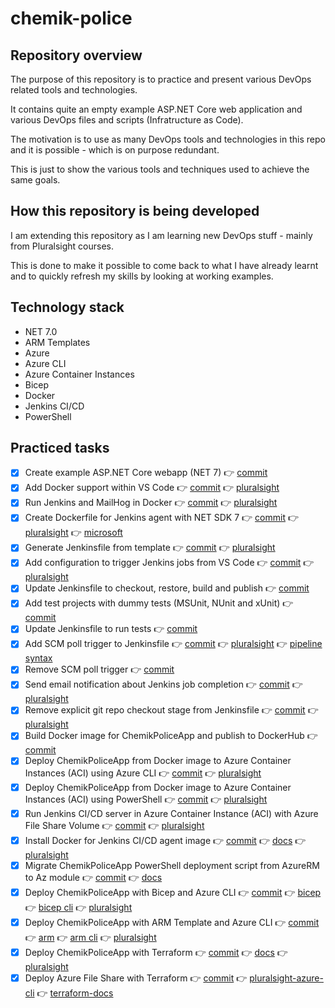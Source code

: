 # chemik-police

## Repository overview

The purpose of this repository is to practice and present various DevOps related tools and technologies.

It contains quite an empty example ASP.NET Core web application and various DevOps files and scripts (Infratructure as Code).

The motivation is to use as many DevOps tools and technologies in this repo and it is possible - which is on purpose redundant.

This is just to show the various tools and techniques used to achieve the same goals.

## How this repository is being developed

I am extending this repository as I am learning new DevOps stuff - mainly from Pluralsight courses.

This is done to make it possible to come back to what I have already learnt and to quickly refresh my skills by looking at working examples.

## Technology stack

- NET 7.0
- ARM Templates
- Azure
- Azure CLI
- Azure Container Instances
- Bicep
- Docker
- Jenkins CI/CD
- PowerShell

## Practiced tasks
- [x] Create example ASP.NET Core webapp (NET 7) 👉 [commit](https://github.com/michalantolik/devops-aspnetcore-mvc/commit/6ec382cd81a8ffb0fe266ce239df693f784576b4)
- [x] Add Docker support within VS Code 👉 [commit](https://github.com/michalantolik/devops-aspnetcore-mvc/commit/d180a4a3c2761c9f9ef95f5e32689afc4a9bd47c) 👉 [pluralsight](https://app.pluralsight.com/course-player?clipId=ad32d37c-211e-4b40-8560-34f683369147)
- [x] Run Jenkins and MailHog in Docker 👉 [commit](https://github.com/michalantolik/devops-aspnetcore-mvc/commit/241ea66082715094bad98c4e13c85ba35d21aa3d) 👉 [pluralsight](https://app.pluralsight.com/course-player?clipId=716dc35e-1797-4bb9-b160-1812b2bf878f)
- [x] Create Dockerfile for Jenkins agent with NET SDK 7 👉 [commit](https://github.com/michalantolik/chemik-police/commit/96c57afbe87a626f4d0853268bab8af6abc84f2a) 👉 [pluralsight](https://app.pluralsight.com/course-player?clipId=1e5f5331-6120-441e-bb51-c8def0c092f4) 👉 [microsoft](https://learn.microsoft.com/en-us/dotnet/core/install/linux-debian)
- [x] Generate Jenkinsfile from template 👉 [commit](https://github.com/michalantolik/chemik-police/commit/01209761ee9db70e7c712e085613973e5e69cbd8) 👉 [pluralsight](https://app.pluralsight.com/course-player?clipId=757a2b77-e337-4e7a-9288-cfff8a89970c)
- [x] Add configuration to trigger Jenkins jobs from VS Code 👉 [commit](https://github.com/michalantolik/chemik-police/commit/eeb3cbc16f5a37c23fec785f4e35bcbf835bf2a6) 👉 [pluralsight](https://app.pluralsight.com/course-player?clipId=757a2b77-e337-4e7a-9288-cfff8a89970c)
- [x] Update Jenkinsfile to checkout, restore, build and publish 👉 [commit](https://github.com/michalantolik/chemik-police/commit/623e014a6a4ac327d4cdfaacb447285244a920cb)
- [x] Add test projects with dummy tests (MSUnit, NUnit and xUnit) 👉 [commit](https://github.com/michalantolik/chemik-police/commit/f33165d2879f7fc4fe553c0a1005d5069f491b52)
- [x] Update Jenkinsfile to run tests 👉 [commit](https://github.com/michalantolik/chemik-police/commit/52b8d10256fcefdc21894878d1a6e7ffe531628a)
- [x] Add SCM poll trigger to Jenkinsfile 👉 [commit](https://github.com/michalantolik/chemik-police/commit/89f3f1f75802f4043f1623f42ea8f704f85c462f) 👉 [pluralsight](https://app.pluralsight.com/course-player?clipId=0a7a21a6-3d0e-44a8-b032-7195871e1aba) 👉 [pipeline syntax](https://www.jenkins.io/doc/book/pipeline/syntax/)
- [x] Remove SCM poll trigger 👉 [commit](https://github.com/michalantolik/chemik-police/commit/3674aee54170d663ee375947e48ff732abe3edca)
- [x] Send email notification about Jenkins job completion 👉 [commit](https://github.com/michalantolik/chemik-police/commit/b5c91e3df936008f003db279db9b7f6503aebb27) 👉 [pluralsight](https://app.pluralsight.com/course-player?clipId=bd474e17-7775-4ea6-a014-35defd116017)
- [x] Remove explicit git repo checkout stage from Jenkinsfile 👉 [commit](https://github.com/michalantolik/chemik-police/commit/fdd2cdd0e3c67ff9985c33de505827c0beaa1d0b) 👉 [pluralsight](https://app.pluralsight.com/course-player?clipId=b77dc7e6-e1c8-40e0-a0a5-47594674aa6c)
- [x] Build Docker image for ChemikPoliceApp and publish to DockerHub 👉 [commit](https://github.com/michalantolik/chemik-police/commit/eb159bf9c5e2564d2b925cdc5a65111d9f713cb6)
- [x] Deploy ChemikPoliceApp from Docker image to Azure Container Instances (ACI) using Azure CLI 👉 [commit](https://github.com/michalantolik/chemik-police/commit/a493b52d6216a9b6c278fa07211d51923ae97292) 👉 [pluralsight](https://app.pluralsight.com/course-player?clipId=009003f1-44b9-4f2a-9e88-f3ff99fb1e91)
- [x] Deploy ChemikPoliceApp from Docker image to Azure Container Instances (ACI) using PowerShell 👉 [commit](https://github.com/michalantolik/chemik-police/commit/9f9c510eaa6ea89d79119722089d98acf21b04d4) 👉 [pluralsight](https://app.pluralsight.com/course-player?clipId=e372de5d-249b-47ff-a628-23c27bc467f2)
- [x] Run Jenkins CI/CD server in Azure Container Instance (ACI) with Azure File Share Volume 👉 [commit](https://github.com/michalantolik/chemik-police/commit/42bcac1a9e6800d761e9badfb84348e7e7e1e369) 👉 [pluralsight](https://app.pluralsight.com/course-player?clipId=6bbbe60e-d5f2-444d-aeb4-26ab6ffd1a5a)
- [x] Install Docker for Jenkins CI/CD agent image 👉 [commit](https://github.com/michalantolik/chemik-police/commit/70da09e04f68b79af43adbc21be146770de8933e) 👉 [docs](https://docs.docker.com/engine/install/debian/) 👉 [pluralsight](https://app.pluralsight.com/course-player?clipId=d8054b73-371b-4a73-8e25-eab793364327)
- [x] Migrate ChemikPoliceApp PowerShell deployment script from AzureRM to Az module 👉 [commit](https://github.com/michalantolik/chemik-police/commit/a1493716031ab7f84bff6264fa69e9dbe7dedc92) 👉 [docs](https://learn.microsoft.com/en-us/powershell/azure/migrate-from-azurerm-to-az?view=azps-10.1.0)
- [x] Deploy ChemikPoliceApp with Bicep and Azure CLI 👉 [commit](https://github.com/michalantolik/chemik-police/commit/bc142d434a0e522de7169d4ce20c4ce34897e5ed) 👉 [bicep](https://learn.microsoft.com/en-us/azure/azure-resource-manager/bicep/) 👉 [bicep cli](https://learn.microsoft.com/en-us/azure/azure-resource-manager/bicep/deploy-cli) 👉 [pluralsight](https://app.pluralsight.com/course-player?clipId=2bacf121-b08b-4368-9d2c-8e6a44abb755)
- [x] Deploy ChemikPoliceApp with ARM Template and Azure CLI 👉 [commit](https://github.com/michalantolik/chemik-police/commit/f956d845cd3160c2212f30f729013211eddc1afb) 👉 [arm](https://learn.microsoft.com/en-us/azure/azure-resource-manager/templates/) 👉 [arm cli](https://learn.microsoft.com/en-us/azure/azure-resource-manager/templates/deploy-cli) 👉 [pluralsight](https://app.pluralsight.com/library/courses/arm-templates-terraform-it-ops-sessions/)
- [x] Deploy ChemikPoliceApp with Terraform 👉 [commit](https://github.com/michalantolik/chemik-police/commit/d16bf883438612c2eed2ec4e05308a9450168b73) 👉 [docs](https://learn.microsoft.com/en-us/azure/container-instances/container-instances-quickstart-terraform) 👉 [pluralsight](https://www.linkedin.com/learning/introduction-to-terraform-on-azure/getting-started)
- [x] Deploy Azure File Share with Terraform 👉 [commit](https://github.com/michalantolik/chemik-police/commit/fb16ca46a70ef0502be25b44ddefbc18835a5dee) 👉 [pluralsight-azure-cli](https://app.pluralsight.com/course-player?clipId=6bbbe60e-d5f2-444d-aeb4-26ab6ffd1a5a) 👉 [terraform-docs](https://registry.terraform.io/providers/hashicorp/azurerm/latest/docs/resources/storage_share.html)
